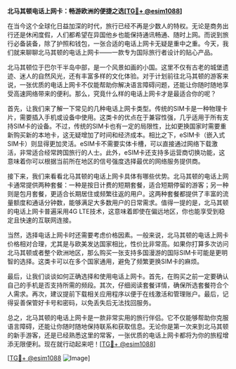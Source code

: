 **北马其顿电话上网卡：畅游欧洲的便捷之选[[TG💪+ @esim1088](https://t.me/s/esim1088)]**

在当今这个全球化日益加深的时代，旅行已经不再是少数人的特权。无论是商务出行还是休闲度假，人们都希望在异国他乡也能保持通讯畅通、随时上网。而说到旅行必备装备，除了护照和钱包，一张合适的电话上网卡无疑是重中之重。今天，我们就来聊聊北马其顿的电话上网卡——一款专为国际旅行者设计的贴心产品。

北马其顿位于巴尔干半岛中部，是一个风景如画的小国。这里不仅有古老的城堡遗迹、迷人的自然风光，还有丰富多样的文化体验。对于计划前往北马其顿的游客来说，一张优质的电话上网卡不仅能帮助你解决语言障碍问题，还能让你随时随地享受高速网络带来的便利。那么，究竟什么样的电话上网卡才是最适合你的呢？

首先，让我们来了解一下常见的几种电话上网卡类型。传统的SIM卡是一种物理卡片，需要插入手机或设备中使用。这类卡的优点在于兼容性强，几乎适用于所有支持SIM卡的设备。不过，传统的SIM卡也有一定的局限性，比如更换国家时需要重新购买新的本地卡，这无疑增加了时间和经济成本。相比之下，eSIM卡（嵌入式SIM卡）则显得更加灵活。eSIM卡不需要实体卡槽，可以直接通过网络下载激活，非常适合经常跨国旅行的人士。此外，eSIM卡还支持多运营商切换功能，这意味着你可以根据当前所在地区的信号强度选择最优的网络服务提供商。

接下来，我们来看看北马其顿的电话上网卡具体有哪些优势。北马其顿的电话上网卡通常提供两种套餐：一种是按日计费的短期套餐，适合短期停留的游客；另一种则是包月套餐，更适合长期居住或频繁往返的用户。这两种套餐都提供了丰富的流量额度和通话分钟数，能够满足大多数用户的日常需求。值得一提的是，北马其顿的电话上网卡普遍采用4G LTE技术，这意味着即使在偏远地区，你也能享受到稳定且快速的互联网连接。

当然，选择电话上网卡时还需要考虑价格因素。一般来说，北马其顿的电话上网卡价格相对合理，尤其是与欧美发达国家相比，性价比非常高。如果你打算多次访问北马其顿或者整个欧洲地区，那么购买一张支持多国漫游的国际SIM卡可能是更明智的选择。这类卡可以在多个国家通用，避免了频繁更换SIM卡的麻烦。

最后，让我们谈谈如何正确选择和使用电话上网卡。首先，在购买之前一定要确认自己的手机是否支持所需的频段。其次，仔细阅读套餐详情，确保所选套餐符合个人需求。再次，建议提前下载相关应用程序以便于在线激活和管理账户。最后，记得妥善保管好卡号和密码，以免丢失后无法找回服务。

总之，北马其顿的电话上网卡是一款非常实用的旅行伴侣。它不仅能够帮助你克服语言障碍，还能让你随时随地保持联系和获取信息。无论你是第一次来到北马其顿的新手游客，还是已经熟悉这里的常客，一张优质的电话上网卡都将为你的旅程增添无限便利。现在就行动起来吧！[[TG💪+ @esim1088](https://t.me/s/esim1088)]

[[TG💪+ @esim1088](https://t.me/s/esim1088) ![Image](https://i.postimg.cc/4NQfJmqS/Snipaste-2025-05-13-00-14-12.png)]